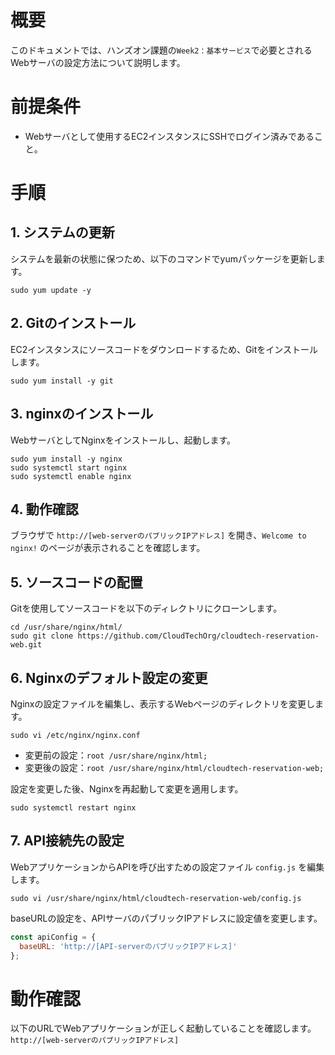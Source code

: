 # 概要
このドキュメントでは、ハンズオン課題の`Week2：基本サービス`で必要とされるWebサーバの設定方法について説明します。

# 前提条件
- Webサーバとして使用するEC2インスタンスにSSHでログイン済みであること。

# 手順
## 1. システムの更新
システムを最新の状態に保つため、以下のコマンドでyumパッケージを更新します。
```shell
sudo yum update -y
```

## 2. Gitのインストール
EC2インスタンスにソースコードをダウンロードするため、Gitをインストールします。
```shell
sudo yum install -y git
```

## 3. nginxのインストール
WebサーバとしてNginxをインストールし、起動します。
```shell
sudo yum install -y nginx
sudo systemctl start nginx
sudo systemctl enable nginx
```

## 4. 動作確認
ブラウザで `http://[web-serverのパブリックIPアドレス]` を開き、`Welcome to nginx!` のページが表示されることを確認します。

## 5. ソースコードの配置
Gitを使用してソースコードを以下のディレクトリにクローンします。
```shell
cd /usr/share/nginx/html/
sudo git clone https://github.com/CloudTechOrg/cloudtech-reservation-web.git
```

## 6. Nginxのデフォルト設定の変更
Nginxの設定ファイルを編集し、表示するWebページのディレクトリを変更します。
```shell
sudo vi /etc/nginx/nginx.conf
```
- 変更前の設定：`root /usr/share/nginx/html;`
- 変更後の設定：`root /usr/share/nginx/html/cloudtech-reservation-web;`

設定を変更した後、Nginxを再起動して変更を適用します。
```shell
sudo systemctl restart nginx
```

## 7. API接続先の設定
WebアプリケーションからAPIを呼び出すための設定ファイル `config.js` を編集します。
```shell
sudo vi /usr/share/nginx/html/cloudtech-reservation-web/config.js
```
baseURLの設定を、APIサーバのパブリックIPアドレスに設定値を変更します。
```javascript
const apiConfig = {
  baseURL: 'http://[API-serverのパブリックIPアドレス]'
};
```

# 動作確認
以下のURLでWebアプリケーションが正しく起動していることを確認します。
`http://[web-serverのパブリックIPアドレス]`